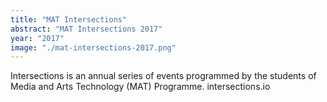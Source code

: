 ```yaml
---
title: "MAT Intersections"
abstract: "MAT Intersections 2017"
year: "2017"
image: "./mat-intersections-2017.png"
---
```

Intersections is an annual series of events programmed by the students of Media and Arts Technology (MAT) Programme.
intersections.io